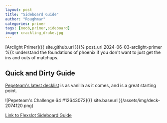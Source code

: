 ```yaml
---
layout: post
title: "Sideboard Guide"
author: "Roughmar"
categories: primer
tags: [noob,primer,sideboard]
image: crackling_drake.jpg
---
```


[Arclight Primer]({{ site.github.url }}{% post_url 2024-06-03-arclight-primer %}): understand the foundations of phoenix if you don't want to just get the ins and outs of matchups.

## Quick and Dirty Guide

[Pepeteam's latest decklist](https://mtgdecks.net/Pioneer/izzet-phoenix-decklist-by-pepeteam-2074120) is as vanilla as it comes, and is a great starting point.

![Pepeteam's Challenge 64 #12643072]({{ site.baseurl }}/assets/img/deck-2074120.png)

[Link to Flexslot Sideboard Guide](https://flexslot.gg/sideboards/3618/view)
